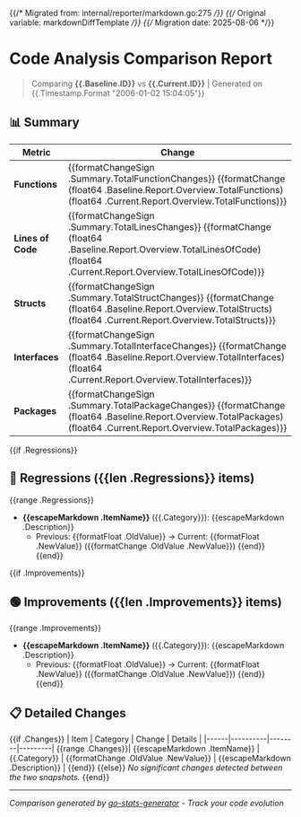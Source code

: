 {{/* Migrated from: internal/reporter/markdown.go:275 */}}
{{/* Original variable: markdownDiffTemplate */}}
{{/* Migration date: 2025-08-06 */}}
# Code Analysis Comparison Report

> Comparing **{{.Baseline.ID}}** vs **{{.Current.ID}}** | Generated on {{.Timestamp.Format "2006-01-02 15:04:05"}}

## 📊 Summary

| Metric | Change |
|--------|---------|
| **Functions** | {{formatChangeSign .Summary.TotalFunctionChanges}} {{formatChange (float64 .Baseline.Report.Overview.TotalFunctions) (float64 .Current.Report.Overview.TotalFunctions)}} |
| **Lines of Code** | {{formatChangeSign .Summary.TotalLinesChanges}} {{formatChange (float64 .Baseline.Report.Overview.TotalLinesOfCode) (float64 .Current.Report.Overview.TotalLinesOfCode)}} |
| **Structs** | {{formatChangeSign .Summary.TotalStructChanges}} {{formatChange (float64 .Baseline.Report.Overview.TotalStructs) (float64 .Current.Report.Overview.TotalStructs)}} |
| **Interfaces** | {{formatChangeSign .Summary.TotalInterfaceChanges}} {{formatChange (float64 .Baseline.Report.Overview.TotalInterfaces) (float64 .Current.Report.Overview.TotalInterfaces)}} |
| **Packages** | {{formatChangeSign .Summary.TotalPackageChanges}} {{formatChange (float64 .Baseline.Report.Overview.TotalPackages) (float64 .Current.Report.Overview.TotalPackages)}} |

{{if .Regressions}}
## 🔴 Regressions ({{len .Regressions}} items)

{{range .Regressions}}
- **{{escapeMarkdown .ItemName}}** ({{.Category}}): {{escapeMarkdown .Description}}
  - Previous: {{formatFloat .OldValue}} → Current: {{formatFloat .NewValue}} ({{formatChange .OldValue .NewValue}})
{{end}}
{{end}}

{{if .Improvements}}
## 🟢 Improvements ({{len .Improvements}} items)

{{range .Improvements}}
- **{{escapeMarkdown .ItemName}}** ({{.Category}}): {{escapeMarkdown .Description}}
  - Previous: {{formatFloat .OldValue}} → Current: {{formatFloat .NewValue}} ({{formatChange .OldValue .NewValue}})
{{end}}
{{end}}

## 📋 Detailed Changes

{{if .Changes}}
| Item | Category | Change | Details |
|------|----------|--------|---------|
{{range .Changes}}| {{escapeMarkdown .ItemName}} | {{.Category}} | {{formatChange .OldValue .NewValue}} | {{escapeMarkdown .Description}} |
{{end}}
{{else}}
*No significant changes detected between the two snapshots.*
{{end}}

---
*Comparison generated by [go-stats-generator](https://github.com/opd-ai/go-stats-generator) - Track your code evolution*

